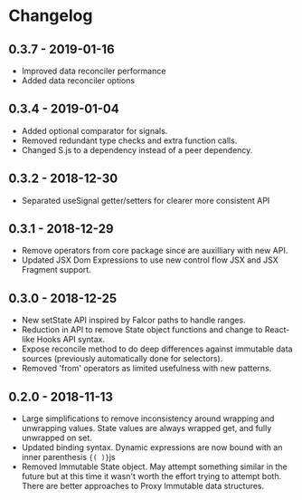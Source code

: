 # Changelog

## 0.3.7 - 2019-01-16
- Improved data reconciler performance
- Added data reconciler options

## 0.3.4 - 2019-01-04
- Added optional comparator for signals.
- Removed redundant type checks and extra function calls.
- Changed S.js to a dependency instead of a peer dependency.

## 0.3.2 - 2018-12-30
- Separated useSignal getter/setters for clearer more consistent API

## 0.3.1 - 2018-12-29
- Remove operators from core package since are auxilliary with new API.
- Updated JSX Dom Expressions to use new control flow JSX and JSX Fragment support.

## 0.3.0 - 2018-12-25
- New setState API inspired by Falcor paths to handle ranges.
- Reduction in API to remove State object functions and change to React-like Hooks API syntax.
- Expose reconcile method to do deep differences against immutable data sources (previously automatically done for selectors).
- Removed 'from' operators as limited usefulness with new patterns.

## 0.2.0 - 2018-11-13
- Large simplifications to remove inconsistency around wrapping and unwrapping values. State values are always wrapped get, and fully unwrapped on set.
- Updated binding syntax. Dynamic expressions are now bound with an inner parenthesis ```{( )}```js
- Removed Immutable State object. May attempt something similar in the future but at this time it wasn't worth the effort trying to attempt both. There are better approaches to Proxy Immutable data structures.